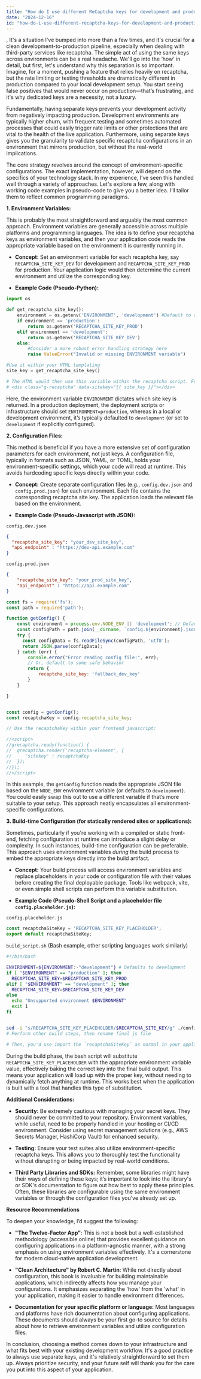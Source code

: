 ```yaml
---
title: "How do I use different ReCaptcha keys for development and production?"
date: "2024-12-16"
id: "how-do-i-use-different-recaptcha-keys-for-development-and-production"
---
```


,  It's a situation I've bumped into more than a few times, and it's crucial for a clean development-to-production pipeline, especially when dealing with third-party services like recaptcha. The simple act of using the same keys across environments can be a real headache. We'll go into the ‘how’ in detail, but first, let's understand why this separation is so important. Imagine, for a moment, pushing a feature that relies heavily on recaptcha, but the rate limiting or testing thresholds are dramatically different in production compared to your local development setup. You start seeing false positives that would never occur on production—that’s frustrating, and it's why dedicated keys are a necessity, not a luxury.

Fundamentally, having separate keys prevents your development activity from negatively impacting production. Development environments are typically higher churn, with frequent testing and sometimes automated processes that could easily trigger rate limits or other protections that are vital to the health of the live application. Furthermore, using separate keys gives you the granularity to validate specific recaptcha configurations in an environment that mirrors production, but without the real-world implications.

The core strategy revolves around the concept of environment-specific configurations. The exact implementation, however, will depend on the specifics of your technology stack. In my experience, I’ve seen this handled well through a variety of approaches. Let's explore a few, along with working code examples in pseudo-code to give you a better idea. I’ll tailor them to reflect common programming paradigms.

**1. Environment Variables:**

This is probably the most straightforward and arguably the most common approach. Environment variables are generally accessible across multiple platforms and programming languages. The idea is to define your recaptcha keys as environment variables, and then your application code reads the appropriate variable based on the environment it is currently running in.

*   **Concept:** Set an environment variable for each recaptcha key, say `RECAPTCHA_SITE_KEY_DEV` for development and `RECAPTCHA_SITE_KEY_PROD` for production. Your application logic would then determine the current environment and utilize the corresponding key.

*   **Example Code (Pseudo-Python):**

```python
import os

def get_recaptcha_site_key():
    environment = os.getenv('ENVIRONMENT', 'development') #Default to dev
    if environment == 'production':
        return os.getenv('RECAPTCHA_SITE_KEY_PROD')
    elif environment == 'development':
        return os.getenv('RECAPTCHA_SITE_KEY_DEV')
    else:
        #Consider a more robust error handling strategy here
        raise ValueError("Invalid or missing ENVIRONMENT variable")

#Use it within your HTML templating
site_key = get_recaptcha_site_key()

# The HTML would then use this variable within the recaptcha script. For instance:
# <div class="g-recaptcha" data-sitekey="{{ site_key }}"></div>

```

Here, the environment variable `ENVIRONMENT` dictates which site key is returned. In a production deployment, the deployment scripts or infrastructure should set `ENVIRONMENT=production`, whereas in a local or development environment, it’s typically defaulted to `development` (or set to `development` if explicitly configured).

**2. Configuration Files:**

This method is beneficial if you have a more extensive set of configuration parameters for each environment, not just keys. A configuration file, typically in formats such as JSON, YAML, or TOML, holds your environment-specific settings, which your code will read at runtime. This avoids hardcoding specific keys directly within your code.

*   **Concept:** Create separate configuration files (e.g., `config.dev.json` and `config.prod.json`) for each environment. Each file contains the corresponding recaptcha site key. The application loads the relevant file based on the environment.

*   **Example Code (Pseudo-Javascript with JSON):**

`config.dev.json`

```json
{
  "recaptcha_site_key": "your_dev_site_key",
  "api_endpoint" : "https://dev-api.example.com"
}
```

`config.prod.json`

```json
{
    "recaptcha_site_key": "your_prod_site_key",
    "api_endpoint" : "https://api.example.com"
}

```

```javascript
const fs = require('fs');
const path = require('path');

function getConfig() {
    const environment = process.env.NODE_ENV || 'development'; // Default to development
    const configPath = path.join(__dirname, `config.${environment}.json`);
    try {
      const configData = fs.readFileSync(configPath, 'utf8');
      return JSON.parse(configData);
    } catch (err) {
        console.error("Error reading config file:", err);
        // Or, default to some safe behavior
        return {
            recaptcha_site_key: 'fallback_dev_key'
        }
    }

}


const config = getConfig();
const recaptchaKey = config.recaptcha_site_key;

// Use the recaptchaKey within your frontend javascript:

//<script>
//grecaptcha.ready(function() {
//  grecaptcha.render('recaptcha-element', {
//     'sitekey' : recaptchaKey
//  });
//});
//</script>

```

In this example, the `getConfig` function reads the appropriate JSON file based on the `NODE_ENV` environment variable (or defaults to `development`). You could easily swap this out to use a different variable if that’s more suitable to your setup. This approach neatly encapsulates all environment-specific configurations.

**3. Build-time Configuration (for statically rendered sites or applications):**

Sometimes, particularly if you're working with a compiled or static front-end, fetching configuration at runtime can introduce a slight delay or complexity. In such instances, build-time configuration can be preferable. This approach uses environment variables *during* the build process to embed the appropriate keys directly into the build artifact.

*   **Concept:** Your build process will access environment variables and replace placeholders in your code or configuration file with their values before creating the final deployable package. Tools like webpack, vite, or even simple shell scripts can perform this variable substitution.

*   **Example Code (Pseudo-Shell Script and a placeholder file `config.placeholder.js`):**

`config.placeholder.js`

```javascript
const recaptchaSiteKey = 'RECAPTCHA_SITE_KEY_PLACEHOLDER';
export default recaptchaSiteKey;
```

`build_script.sh` (Bash example, other scripting languages work similarly)

```bash
#!/bin/bash

ENVIRONMENT=${ENVIRONMENT:-"development"} # Defaults to development
if [ "$ENVIRONMENT" == "production" ]; then
  RECAPTCHA_SITE_KEY=$RECAPTCHA_SITE_KEY_PROD
elif [ "$ENVIRONMENT" == "development" ]; then
  RECAPTCHA_SITE_KEY=$RECAPTCHA_SITE_KEY_DEV
else
  echo "Unsupported environment $ENVIRONMENT"
  exit 1
fi


sed -i "s/RECAPTCHA_SITE_KEY_PLACEHOLDER/$RECAPTCHA_SITE_KEY/g" ./config.placeholder.js
# Perform other build steps, then rename final js file

# Then, you'd use import the `recaptchaSiteKey` as normal in your application

```

During the build phase, the bash script will substitute `RECAPTCHA_SITE_KEY_PLACEHOLDER` with the appropriate environment variable value, effectively baking the correct key into the final build output. This means your application will load up with the proper key, without needing to dynamically fetch anything at runtime. This works best when the application is built with a tool that handles this type of substitution.

**Additional Considerations:**

*   **Security:** Be extremely cautious with managing your secret keys. They should never be committed to your repository. Environment variables, while useful, need to be properly handled in your hosting or CI/CD environment. Consider using secret management solutions (e.g., AWS Secrets Manager, HashiCorp Vault) for enhanced security.

*   **Testing:** Ensure your test suites also utilize environment-specific recaptcha keys. This allows you to thoroughly test the functionality without disrupting or being impacted by real-world conditions.

*   **Third Party Libraries and SDKs:** Remember, some libraries might have their ways of defining these keys; it’s important to look into the library's or SDK's documentation to figure out how best to apply these principles. Often, these libraries are configurable using the same environment variables or through the configuration files you’ve already set up.

**Resource Recommendations**

To deepen your knowledge, I’d suggest the following:

*   **"The Twelve-Factor App"**: This is not a book but a well-established methodology (accessible online) that provides excellent guidance on configuring applications in a platform-agnostic manner, with a strong emphasis on using environment variables effectively. It's a cornerstone for modern cloud-native application development.

*   **"Clean Architecture" by Robert C. Martin**: While not directly about configuration, this book is invaluable for building maintainable applications, which indirectly affects how you manage your configurations. It emphasizes separating the 'how' from the 'what' in your application, making it easier to handle environment differences.

*   **Documentation for your specific platform or language:** Most languages and platforms have rich documentation about configuring applications. These documents should always be your first go-to source for details about how to retrieve environment variables and utilize configuration files.

In conclusion, choosing a method comes down to your infrastructure and what fits best with your existing development workflow. It's a good practice to always use separate keys, and it's relatively straightforward to set them up. Always prioritize security, and your future self will thank you for the care you put into this aspect of your application.
